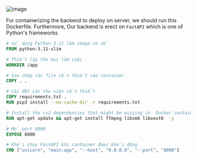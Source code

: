 ![image](https://github.com/user-attachments/assets/8da791fd-2d60-43ab-97d7-279d0a02a6bc)

For containerizing the backend to deploy on server, we should run this Dockerfile. Furthermore, Our backend is erect on `FastAPI` which is one of Python's frameworks
```Dockerfile
# Sử dụng Python 3.11 làm image cơ sở
FROM python:3.11-slim

# Thiết lập thư mục làm việc
WORKDIR /app

# Sao chép các file cần thiết vào container
COPY . .

# Cài đặt các thư viện cần thiết
COPY requirements.txt .
RUN pip3 install --no-cache-dir -r requirements.txt

# Install the cv2 dependencies that might be missing in  Docker container 
RUN apt-get update && apt-get install ffmpeg libsm6 libxext6  -y

# Mở port 8000
EXPOSE 8000

# Khởi chạy FastAPI khi container được khởi động
CMD ["uvicorn", "main:app", "--host", "0.0.0.0", "--port", "8000"]
```
